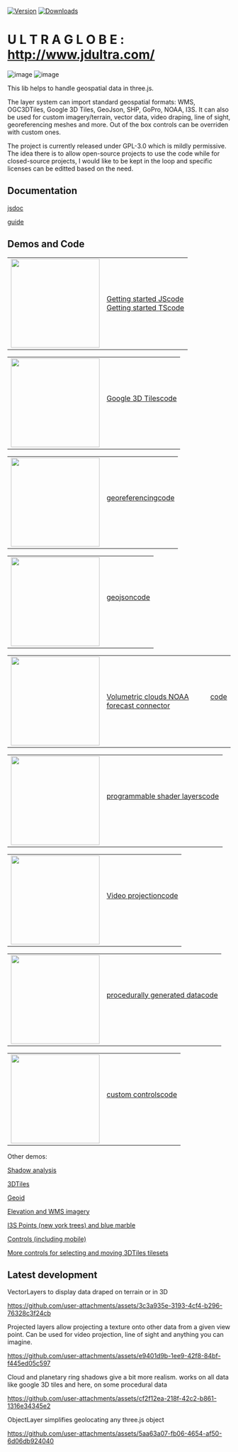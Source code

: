 [![Version](https://img.shields.io/npm/v/@jdultra/ultra-globe?style=flat&colorA=000000&colorB=000000)](https://npmjs.com/package/@jdultra/ultra-globe)
[![Downloads](https://img.shields.io/npm/dt/@jdultra/ultra-globe.svg?style=flat&colorA=000000&colorB=000000)](https://npmjs.com/package/@jdultra/ultra-globe)

# U L T R A G L O B E  :  http://www.jdultra.com/
![image](https://github.com/ebeaufay/UltraGlobe/assets/16924300/394b0cd1-04c2-44ee-b510-b580d3c235f9)
![image](https://github.com/ebeaufay/UltraGlobe/assets/16924300/d26e3484-3a7d-4aef-8e91-8e679d3d6473)


This lib helps to handle geospatial data in three.js.

The layer system can import standard geospatial formats: WMS, OGC3DTiles, Google 3D Tiles, GeoJson, SHP, GoPro, NOAA, I3S.
It can also be used for custom imagery/terrain, vector data, video draping, line of sight, georeferencing meshes and more.
Out of the box controls can be overriden with custom ones.

The project is currently released under GPL-3.0 which is mildly permissive. The idea there is to allow open-source projects to use the code while for closed-source projects, I would like to be kept in the loop and specific licenses can be editted based on the need.

## Documentation

[jsdoc](https://www.jdultra.com/ultraglobe/docs/Map.html)

[guide](https://github.com/ebeaufay/UltraGlobe/blob/master/guide/README.md)


## Demos and Code


<table>
  <tr>
    <td>
      <img src="https://github.com/user-attachments/assets/6552990b-80ed-419c-9165-69b0c9fd8415" width="200" />
    </td>
    <td>
      <div style="display: flex;"><a href="https://www.jdultra.com/ultraglobe/demos/ultraglobeGettingStarted">Getting started JS</a>    <a href="https://github.com/ebeaufay/ultraglobedemos/tree/main/demos/ultraglobeGettingStarted">code</a></div>
      <div style="display: flex;"><a href="https://www.jdultra.com/ultraglobe/demos/ultraglobeGettingStartedTS">Getting started TS</a>   <a href="https://github.com/ebeaufay/ultraglobedemos/tree/main/demos/ultraglobeGettingStartedTS">code</a></div>
    </td>
  </tr>
</table>

<table>
  <tr>
    <td>
      <img src="https://github.com/user-attachments/assets/8e232c42-9a05-4eef-baea-056c1fd9cd81" width="200" />
    </td>
    <td>
      <div style="display: flex;"><a href="https://www.jdultra.com/ultraglobe/demos/ultraglobeGoogleTiles">Google 3D Tiles</a> <br>  <br> <a href="https://github.com/ebeaufay/ultraglobedemos/tree/main/demos/ultraglobeGoogleTiles">code</a></div>
    </td>
  </tr>
</table>

<table>
  <tr>
    <td>
      <img src="https://github.com/user-attachments/assets/864538b3-eeb7-445d-8476-44c3bc67e136" width="200" />
    </td>
    <td>
      <div style="display: flex;"><a href="https://www.jdultra.com/ultraglobe/demos/addCustomDataToScene">georeferencing</a><br>  <br>  <a href="https://github.com/ebeaufay/ultraglobedemos/tree/main/demos/addCustomDataToScene">code</a></div>
    </td>
  </tr>
</table>
<table>
  <tr>
    <td>
      <img src="https://github.com/user-attachments/assets/497fe297-2827-437e-8b92-54dde9ba5ab0" width="200" />
    </td>
    <td>
      <div style="display: flex;"><a href="https://www.jdultra.com/ultraglobe/demos/drapedVectors">geojson</a>   <br>  <br> <a href="https://github.com/ebeaufay/ultraglobedemos/tree/main/demos/drapedVectors">code</a></div>
    </td>
  </tr>
</table>
<table>
  <tr>
    <td>
      <img src="https://github.com/user-attachments/assets/d9198a74-8024-4daf-aec7-51456c7b8f80" width="200" />
    </td>
    <td>
      <div style="display: flex;"><a href="https://www.jdultra.com/ultraglobe/demos/cloudsNOAA">Volumetric clouds NOAA forecast connector</a>   <br>  <br> <a href="https://github.com/ebeaufay/ultraglobedemos/tree/main/demos/cloudsNOAA">code</a></div>
    </td>
  </tr>
</table>

<table>
  <tr>
    <td>
      <img src="https://github.com/user-attachments/assets/e16e7779-b6d6-4e04-abee-adf6383e9ff8" width="200" />
    </td>
    <td>
      <div style="display: flex;"><a href="https://www.jdultra.com/ultraglobe/demos/shaderLayer">programmable shader layers</a>   <br>  <br> <a href="https://github.com/ebeaufay/ultraglobedemos/tree/main/demos/shaderLayer">code</a></div>
    </td>
  </tr>
</table>

<table>
  <tr>
    <td>
      <img src="https://github.com/user-attachments/assets/785a7c5e-47e5-455e-83d2-b541a037abbb" width="200" />
    </td>
    <td>
      <div style="display: flex;"><a href="https://www.jdultra.com/ultraglobe/demos/videoProjection">Video projection</a> <br>  <br><a href="https://github.com/ebeaufay/ultraglobedemos/tree/main/demos/videoProjection">code</a></div>
    </td>
  </tr>
</table>

<table>
  <tr>
    <td>
      <img src="https://github.com/user-attachments/assets/359c959b-96da-49ba-9439-0d058e82d876" width="200" />
    </td>
    <td>
      <div style="display: flex;"><a href="https://www.jdultra.com/ultraglobe/demos/procedural">procedurally generated data</a>   <br>  <br> <a href="https://github.com/ebeaufay/ultraglobedemos/tree/main/demos/procedural">code</a></div>
    </td>
  </tr>
</table>

<table>
  <tr>
    <td>
      <img src="https://github.com/user-attachments/assets/43916c0a-2032-4fd6-92ef-a0d249d89884" width="200" />
    </td>
    <td>
      <div style="display: flex;"><a href="https://www.jdultra.com/ultraglobe/demos/customController">custom controls</a>   <br>  <br> <a href="https://github.com/ebeaufay/ultraglobedemos/tree/main/demos/customController">code</a></div>
    </td>
  </tr>
</table>




Other demos:

[Shadow analysis](https://www.jdultra.com/sunny/index.html)

[3DTiles](https://ebeaufay.github.io/UltraGlobeDemo/)

[Geoid](https://storage.googleapis.com/jdultra.com/geoid/index.html)

[Elevation and WMS imagery](https://storage.googleapis.com/jdultra.com/elevation/index.html)

[I3S Points (new york trees) and blue marble](https://storage.googleapis.com/jdultra.com/i3s/index.html)

[Controls (including mobile)](https://storage.googleapis.com/jdultra.com/controllers/index.html)

[More controls for selecting and moving 3DTiles tilesets](https://storage.googleapis.com/jdultra.com/tilesetplacement/index.html)


## Latest development
VectorLayers to display data draped on terrain or in 3D

https://github.com/user-attachments/assets/3c3a935e-3193-4cf4-b296-76328c3f24cb



Projected layers allow projecting a texture onto other data from a given view point. Can be used for video projection, line of sight and anything you can imagine. 

https://github.com/user-attachments/assets/e9401d9b-1ee9-42f8-84bf-f445ed05c597


Cloud and planetary ring shadows give a bit more realism. works on all data like google 3D tiles and here, on some procedural data

https://github.com/user-attachments/assets/cf2f12ea-218f-42c2-b861-1316e34345e2



ObjectLayer simplifies geolocating any three.js object

https://github.com/user-attachments/assets/5aa63a07-fb06-4654-af50-6d06db924040





